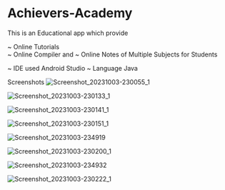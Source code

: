 # Achievers-Academy
This is an Educational app which provide 

~ Online Tutorials   
~ Online Compiler and 
~ Online Notes of Multiple Subjects for Students  


~ IDE used Android Studio 
~ Language Java

Screenshots
![Screenshot_20231003-230055_1](https://github.com/arihantjain-aj/Achievers-Academy/assets/121403074/1e0aee78-8f94-4170-83c4-eb7f333204e2)

![Screenshot_20231003-230133_1](https://github.com/arihantjain-aj/Achievers-Academy/assets/121403074/2a7a7108-98a0-45d7-9e64-067ca61c001b)

![Screenshot_20231003-230141_1](https://github.com/arihantjain-aj/Achievers-Academy/assets/121403074/6e22ea21-0c32-4a49-a095-6a18a7dc35a1)

![Screenshot_20231003-230151_1](https://github.com/arihantjain-aj/Achievers-Academy/assets/121403074/0aa5d146-9664-4db2-8f3c-d23e929a5945)

![Screenshot_20231003-234919](https://github.com/arihantjain-aj/Achievers-Academy/assets/121403074/55020bcd-27c5-4008-8f00-16b715ffdb22)

![Screenshot_20231003-230200_1](https://github.com/arihantjain-aj/Achievers-Academy/assets/121403074/4741a032-c5bf-4e41-956d-4ec8ab4a9904)

![Screenshot_20231003-234932](https://github.com/arihantjain-aj/Achievers-Academy/assets/121403074/04e5801d-e159-4104-ba27-ea2eeb248871)

![Screenshot_20231003-230222_1](https://github.com/arihantjain-aj/Achievers-Academy/assets/121403074/601ae8eb-b323-402b-bafe-4a1ef2841837)
